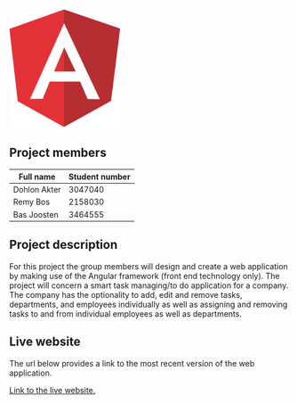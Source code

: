 <div>
	<img src="Angular.png" width="200px">
</div>

## Project members

Full name | Student number
--------- | --------------
Dohlon Akter | 3047040
Remy Bos | 2158030
Bas Joosten | 3464555

## Project description

For this project the group members will design and create a web application by making use of the Angular framework (front end technology only). The project will concern a smart task managing/to do application for a company. The company has the optionality to add, edit and remove tasks, departments, and employees individually as well as assigning and removing tasks to and from individual employees as well as departments. 

## Live website

The url below provides a link to the most recent version of the web application.

[Link to the live website.](http://i231896.hera.fhict.nl/web-2/)